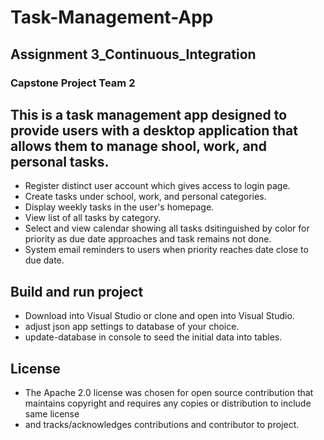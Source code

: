# Task-Management-App
## Assignment 3_Continuous_Integration

### Capstone Project Team 2

## This is a task management app designed to provide users with a desktop application that allows them to manage shool, work, and personal tasks.
* Register distinct user account which gives access to login page.
* Create tasks under school, work, and personal categories.
* Display weekly tasks in the user's homepage.
* View list of all tasks by category.
* Select and view calendar showing all tasks dsitinguished by color for priority as due date approaches and task remains not done.
* System email reminders to users when priority reaches date close to due date.

## Build and run project
* Download into Visual Studio or clone and open into Visual Studio.
* adjust json app settings to database of your choice.
* update-database in console to seed the initial data into tables.

## License
* The Apache 2.0 license was chosen for open source contribution that maintains copyright and requires any copies or distribution to include same license
* and tracks/acknowledges contributions and contributor to project.
